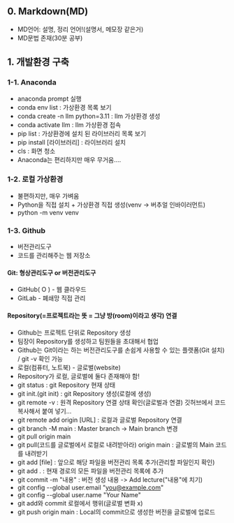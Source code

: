 ## 0. Markdown(MD)
   - MD언어: 설명, 정리 언어!(설명서, 메모장 같은거)
   - MD문법 존재(30분 공부)
   
## 1. 개발환경 구축
### 1-1. Anaconda
   - anaconda prompt 실행
   - conda env list : 가상환경 목록 보기
   - conda create -n llm python=3.11 :  llm 가상환경 생성
   - conda activate llm : llm 가상환경 접속
   - pip list : 가상환경에 설치 된 라이브러리 목록 보기
   - pip install [라이브러리] : 라이브러리 설치
   - cls : 화면 청소
   - Anaconda는 편리하지만 매우 무거움....

### 1-2. 로컬 가상환경
- 불편하지만, 매우 가벼움
- Python을 직접 설치 + 가상환경 직접 생성(venv -> 버추얼 인바이러먼트)
- python -m venv venv

### 1-3. Github
   - 버전관리도구
   - 코드를 관리해주는 웹 저장소

#### Git: 형상관리도구 or 버전관리도구
   - GitHub( O ) - 웹 클라우드
   - GitLab - 폐쇄망 직접 관리

   
#### Repository(=프로젝트라는 뜻 = 그냥 방(room)이라고 생각) 연결
- Github는 프로젝트 단위로 Repository 생성
- 팀장이 Repository를 생성하고 팀원들을 초대해서 협업
-  Github는 Git이라는 하는 버전관리도구를 손쉽게 사용할 수 있는 플랫폼(Git 설치) / git -v 확인 가능
- 로컬(컴퓨터, 노트북) - 글로벌(website)
- Repository가 로컬, 글로벌에 둘다 존재해야 함!
- git status : git Repository 현재 상태
- git init.(git init) : git Repository 생성(로컬에 생성)
- git remote -v : 원격 Repository 연결 상태 확인(글로벌과 연결)
깃허브에서 코드 복사해서 붙여 넣기...
- git remote add origin [URL] : 로컬과 글로벌 Repository 연결
- git branch -M main : Master branch -> Main branch 변경
- git pull origin main
- git pull(코드를 글로벌에서 로컬로 내려받아라) origin main : 글로벌의 Main 코드를 내려받기
- git add [file] : 앞으로 해당 파일을 버전관리 목록 추가(관리할 파일인지 확인)
- git add . : 현재 경로의 모든 파일을 버전관리 목록에 추가
- git commit -m "내용" : 버전 생성 내용 -> Add lecture("내용"에 치기)
- git config --global user.email "you@example.com"
- git config --global user.name "Your Name"
- git add와 commit 로컬에서 행위(글로벌 변화 x)
- git push origin main : Local의 commit으로 생성한 버전을 글로벌에 업로드